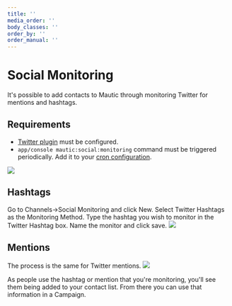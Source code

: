```yaml
---
title: ''
media_order: ''
body_classes: ''
order_by: ''
order_manual: ''
---
```


# Social Monitoring

It's possible to add contacts to Mautic through monitoring Twitter for mentions and hashtags.

## Requirements

- [Twitter plugin](../plugins/twitter.md) must be configured.
- `app/console mautic:social:monitoring` command must be triggered periodically. Add it to your [cron configuration](../setup/cron_jobs.md).

![](media/social-monitor.jpg)

## Hashtags

Go to Channels->Social Monitoring and click New.
Select Twitter Hashtags as the Monitoring Method.
Type the hashtag you wish to monitor in the Twitter Hashtag box.
Name the monitor and click save.
![](media/social-mautic.jpg)

## Mentions

The process is the same for Twitter mentions.
![](media/social-mention.jpg)

As people use the hashtag or mention that you're monitoring, you'll see them being added to your contact list.  From there you can use that information in a Campaign.
